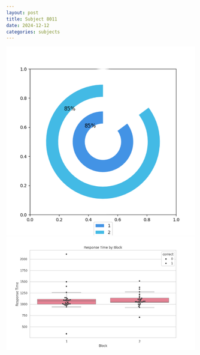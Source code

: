 ```yaml
---
layout: post
title: Subject 8011
date: 2024-12-12
categories: subjects
---
```


![](data/8011/run-1/8011__acc_test.png)
![](data/8011/run-1/8011_rt.png)
